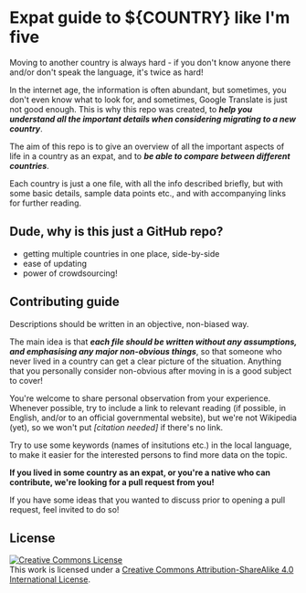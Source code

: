 Expat guide to ${COUNTRY} like I'm five
=====================================

Moving to another country is always hard - if you don't know anyone there and/or don't speak the language,
it's twice as hard! 

In the internet age, the information is often abundant, but sometimes, you don't even know
what to look for, and sometimes, Google Translate is just not good enough. This is why this repo was created, to ***help you understand all the important details when considering
migrating to a new country***.

The aim of this repo is to give an overview of all the important aspects of life in a country
as an expat, and to ***be able to compare between different countries***.

Each country is just a one file, with all the info described briefly, but with some
basic details, sample data points etc., and with accompanying links for further reading.


Dude, why is this just a GitHub repo?
------------------------------------

- getting multiple countries in one place, side-by-side
- ease of updating
- power of crowdsourcing!

 
Contributing guide
------------------

Descriptions should be written in an objective, non-biased way.

The main idea is that ***each file should be written without any assumptions, and emphasising
any major non-obvious things***, so that someone who never lived in a country can get a clear
picture of the situation. Anything that you personally consider non-obvious after moving in is a good subject to cover!

You're welcome to share personal observation from your experience. Whenever possible, try to include a link to relevant reading (if possible, in English, and/or to an official governmental website), but we're not Wikipedia (yet), so we won't put *[citation needed]* if there's no link.

Try to use some keywords (names of insitutions etc.) in the local language, to make it easier for the interested persons to find more data on the topic. 

**If you lived in some country as an expat, or you're a native who can contribute, we're looking for a pull request from you!**

If you have some ideas that you wanted to discuss prior to opening a pull request, feel invited to do so!


License
-------

<a rel="license" href="http://creativecommons.org/licenses/by-sa/4.0/"><img alt="Creative Commons License" style="border-width:0" src="https://i.creativecommons.org/l/by-sa/4.0/88x31.png" /></a><br />This work is licensed under a <a rel="license" href="http://creativecommons.org/licenses/by-sa/4.0/">Creative Commons Attribution-ShareAlike 4.0 International License</a>.